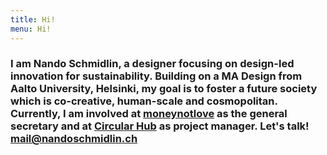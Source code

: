 ```yaml
---
title: Hi!
menu: Hi!
---
```


### I am Nando Schmidlin, a designer focusing on design-led innovation for sustainability. Building on a MA Design from Aalto University, Helsinki, my goal is to foster a future society which is co-creative, human-scale and cosmopolitan. Currently, I am involved at [moneynotlove](https://moneynotlove.ch) as the general secretary and at [Circular Hub](https://circularhub.ch) as project manager. Let's talk! [mail@nandoschmidlin.ch](mailto:mail@nandoschmidlin.ch)
